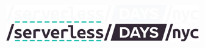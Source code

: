 ![Logo](https://raw.githubusercontent.com/antoniolofiego/serverless-days-nyc/main/public/images/logo_darkmode.png#gh-dark-mode-only)
![Logo](https://raw.githubusercontent.com/antoniolofiego/serverless-days-nyc/main/public/images/logo_lightmode.png#gh-light-mode-only)
